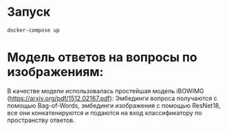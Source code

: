 # Запуск
`docker-compose up`

# Модель ответов на вопросы по изображениям:
В качестве модели использовалась простейшая модель iBOWIMG (https://arxiv.org/pdf/1512.02167.pdf):
Эмбединги вопроса получаются с помощью Bag-of-Words, эмбединги изображения с помощью ResNet18,
все они конкатенируются и подаются на вход классификатору по пространству ответов.